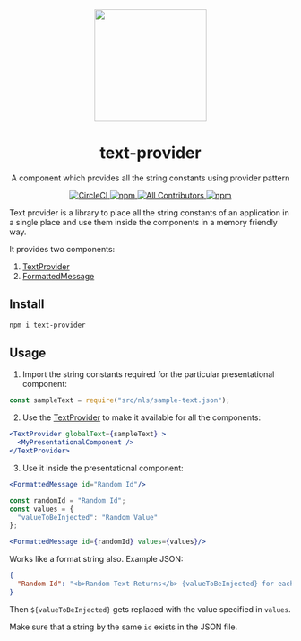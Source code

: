<div align="center">
    <img
        width="200" height="200"
        src="./logo.png"
    />
    <h1>text-provider</h1>
    <p>
        A component which provides all the string constants using provider pattern
    </p>
</div>

<div align="center">
    <a href="https://circleci.com/gh/intuit/text-provider">
        <img
            src="https://img.shields.io/circleci/project/github/intuit/text-provider/master.svg?style=flat-square&logo=circleci"
            alt="CircleCI"
        />
    </a>
    <a href="https://www.npmjs.com/package/text-provider">
        <img
            src="https://img.shields.io/npm/v/text-provider.svg?style=flat-square&logo=npm"
            alt="npm"
        />
    </a>
    <a href="https://github.com/intuit/text-provider/graphs/contributors">
        <img
            src="https://img.shields.io/badge/all_contributors-1-orange.svg?style=flat-square&logo=github"
            alt="All Contributors"
        />
    </a>
    <a href="https://www.npmjs.com/package/text-provider">
        <img
            src="https://img.shields.io/npm/dt/text-provider.svg?style=flat-square&logo=npm"
            alt="npm"
        />
    </a>
</div>

Text provider is a library to place all the string constants of an application in a single place and use them inside the components in a memory friendly way.

It provides two components:

1. [TextProvider](src/TextProvider.jsx)
2. [FormattedMessage](src/FormattedMessage.jsx)

## Install

```bash
npm i text-provider
```

## Usage

1. Import the string constants required for the particular presentational component:

```javascript
const sampleText = require("src/nls/sample-text.json");
```

2. Use the [TextProvider](src/TextProvider.jsx) to make it available for all the components:

```jsx
<TextProvider globalText={sampleText} >
  <MyPresentationalComponent />
</TextProvider>
```

3. Use it inside the presentational component:

```jsx
<FormattedMessage id="Random Id"/>
```

```jsx
const randomId = "Random Id";
const values = {
  "valueToBeInjected": "Random Value"
};

<FormattedMessage id={randomId} values={values}/>
```

Works like a format string also. Example JSON:

```json
{
  "Random Id": "<b>Random Text Returns</b> {valueToBeInjected} for each text)"
}
```

Then ``${valueToBeInjected}`` gets replaced with the value specified in `values`.

Make sure that a string by the same `id` exists in the JSON file.
